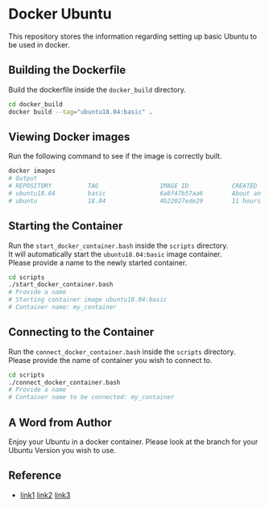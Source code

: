 # Docker Ubuntu

This repository stores the information regarding setting up basic Ubuntu to be used in docker.

## Building the Dockerfile

Build the dockerfile inside the `docker_build` directory.  
```bash
cd docker_build
docker build --tag="ubuntu18.04:basic" .
```

## Viewing Docker images

Run the following command to see if the image is correctly built.  
```bash
docker images
# Output
# REPOSITORY          TAG                 IMAGE ID            CREATED             SIZE
# ubuntu18.04         basic               6a8f47b57aa6        About an hour ago   586MB
# ubuntu              18.04               4b22027ede29        11 hours ago        127MB
```

## Starting the Container

Run the `start_docker_container.bash` inside the `scripts` directory.  
It will automatically start the `ubuntu18.04:basic` image container.  
Please provide a name to the newly started container.  
```bash
cd scripts
./start_docker_container.bash
# Provide a name
# Starting container image ubuntu18.04:basic
# Container name: my_container
```

## Connecting to the Container

Run the `connect_docker_container.bash` inside the `scripts` directory.  
Please provide the name of container you wish to connect to.  
```bash
cd scripts
./connect_docker_container.bash
# Provide a name
# Container name to be connected: my_container
```

## A Word from Author

Enjoy your Ubuntu in a docker container. Please look at the branch for your Ubuntu Version you wish to use.  

## Reference

- [link1](https://github.com/udacimak/udacimak) [link2](https://github.com/saurabverma/dockerfiles) [link3](https://stackoverflow.com/questions/33493456/docker-bash-prompt-does-not-display-color-output)
